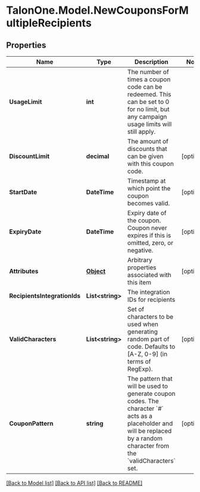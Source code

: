 
# TalonOne.Model.NewCouponsForMultipleRecipients

## Properties

Name | Type | Description | Notes
------------ | ------------- | ------------- | -------------
**UsageLimit** | **int** | The number of times a coupon code can be redeemed. This can be set to 0 for no limit, but any campaign usage limits will still apply.  | 
**DiscountLimit** | **decimal** | The amount of discounts that can be given with this coupon code.  | [optional] 
**StartDate** | **DateTime** | Timestamp at which point the coupon becomes valid. | [optional] 
**ExpiryDate** | **DateTime** | Expiry date of the coupon. Coupon never expires if this is omitted, zero, or negative. | [optional] 
**Attributes** | [**Object**](.md) | Arbitrary properties associated with this item | [optional] 
**RecipientsIntegrationIds** | **List&lt;string&gt;** | The integration IDs for recipients | 
**ValidCharacters** | **List&lt;string&gt;** | Set of characters to be used when generating random part of code. Defaults to [A-Z, 0-9] (in terms of RegExp). | [optional] 
**CouponPattern** | **string** | The pattern that will be used to generate coupon codes. The character &#x60;#&#x60; acts as a placeholder and will be replaced by a random character from the &#x60;validCharacters&#x60; set.  | [optional] 

[[Back to Model list]](../README.md#documentation-for-models)
[[Back to API list]](../README.md#documentation-for-api-endpoints)
[[Back to README]](../README.md)

